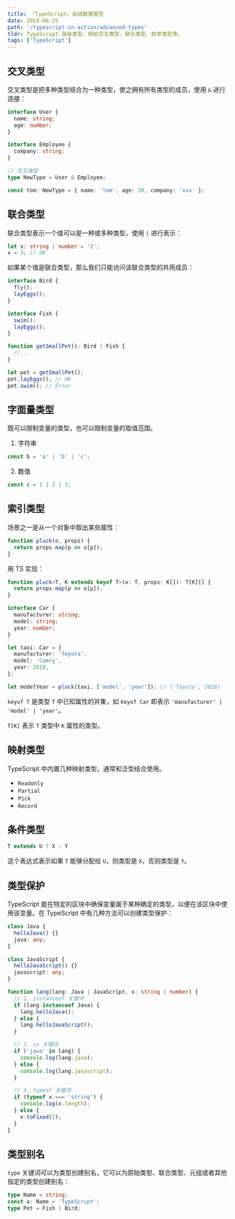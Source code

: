 ```yaml
---
title: 『TypeScript』高级数据类型
date: 2019-08-25
path: '/typescript-in-action/advanced-types'
tldr: TypeScript 高级类型，例如交叉类型、联合类型、枚举类型等。
tags: ['TypeScript']
---
```


## 交叉类型

交叉类型是把多种类型结合为一种类型，使之拥有所有类型的成员，使用 `&` 进行连接：

```ts
interface User {
  name: string;
  age: number;
}

interface Employee {
  company: string;
}

// 交叉类型
type NewType = User & Employee;

const tom: NewType = { name: 'tom', age: 20, company: 'xxx' };
```

## 联合类型

联合类型表示一个值可以是一种或多种类型，使用 `|` 进行表示：

```ts
let x: string | number = '2';
x = 3; // OK
```

如果某个值是联合类型，那么我们只能访问该联合类型的共用成员：

```ts
interface Bird {
  fly();
  layEggs();
}

interface Fish {
  swim();
  layEggs();
}

function getSmallPet(): Bird | Fish {
  //...
}

let pet = getSmallPet();
pet.layEggs(); // OK
pet.swim(); // Error
```

## 字面量类型

既可以限制变量的类型，也可以限制变量的取值范围。

1. 字符串

```ts
const b = 'a' | 'b' | 'c';
```

2. 数值

```ts
const c = 1 | 2 | 3;
```

## 索引类型

场景之一是从一个对象中取出某些属性：

```js
function pluck(o, props) {
  return props.map(p => o[p]);
}
```

用 TS 实现：

```ts
function pluck<T, K extends keyof T>(o: T, props: K[]): T[K][] {
  return props.map(p => o[p]);
}

interface Car {
  manufacturer: string;
  model: string;
  year: number;
}

let taxi: Car = {
  manufacturer: 'Toyota',
  model: 'Camry',
  year: 2018,
};

let modelYear = pluck(taxi, ['model', 'year']); // ['Toyota', 2018]
```

`keyof T` 是类型 `T` 中已知属性的并集，如 `keyof Car` 即表示 `'manufacturer' | 'model' | 'year'`。

`T[K]` 表示 `T` 类型中 `K` 属性的类型。

## 映射类型

TypeScript 中内置几种映射类型，通常和泛型结合使用。

- `Readonly`
- `Partial`
- `Pick`
- `Record`

## 条件类型

```ts
T extends U ? X : Y
```

这个表达式表示如果 `T` 能够分配给 `U`，则类型是 `X`，否则类型是 `Y`。

## 类型保护

TypeScript 能在特定的区块中确保变量属于某种确定的类型，以便在该区块中使用该变量。在 TypeScript 中有几种方法可以创建类型保护：

```ts
class Java {
  helloJava() {}
  java: any;
}

class JavaScript {
  helloJavaScript() {}
  javascript: any;
}

function lang(lang: Java | JavaScript, x: string | number) {
  // 1. instanceof 关键词
  if (lang instanceof Java) {
    lang.helloJava();
  } else {
    lang.helloJavaScript();
  }

  // 2. in 关键词
  if ('java' in lang) {
    console.log(lang.java);
  } else {
    console.log(lang.javascript);
  }

  // 3. typeof 关键词
  if (typeof x === 'string') {
    console.log(x.length);
  } else {
    x.toFixed(2);
  }
}
```

## 类型别名

`type` 关键词可以为类型创建别名，它可以为原始类型、联合类型、元组或者其他指定的类型创建别名：

```ts
type Name = string;
const a: Name = 'TypeScript';
type Pet = Fish | Bird;
```
